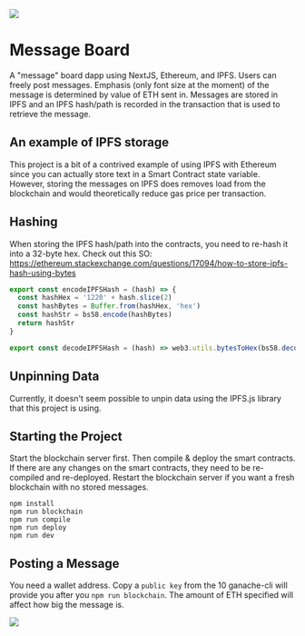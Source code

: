 ![](https://github.com/rodocite/smart-contracts-project/blob/master/screenshot.png)

# Message Board
A "message" board dapp using NextJS, Ethereum, and IPFS. Users can freely post messages. Emphasis (only font size at the moment) of the message is determined by value of ETH sent in. Messages are stored in IPFS and an IPFS hash/path is recorded in the transaction that is used to retrieve the message.

## An example of IPFS storage
This project is a bit of a contrived example of using IPFS with Ethereum since you can actually store text in a Smart Contract state variable. However, storing the messages on IPFS does removes load from the blockchain and would theoretically reduce gas price per transaction.

## Hashing
When storing the IPFS hash/path into the contracts, you need to re-hash it into a 32-byte hex. Check out this SO: https://ethereum.stackexchange.com/questions/17094/how-to-store-ipfs-hash-using-bytes

```js
export const encodeIPFSHash = (hash) => {
  const hashHex = '1220' + hash.slice(2)
  const hashBytes = Buffer.from(hashHex, 'hex')
  const hashStr = bs58.encode(hashBytes)
  return hashStr
}

export const decodeIPFSHash = (hash) => web3.utils.bytesToHex(bs58.decode(hash).slice(2))
```

## Unpinning Data
Currently, it doesn't seem possible to unpin data using the IPFS.js library that this project is using.

## Starting the Project
Start the blockchain server first. Then compile & deploy the smart contracts. If there are any changes on the smart contracts, they need to be re-compiled and re-deployed. Restart the blockchain server if you want a fresh blockchain with no stored messages.

```
npm install
npm run blockchain
npm run compile
npm run deploy
npm run dev
```

## Posting a Message
You need a wallet address. Copy a `public key` from the 10 ganache-cli will provide you after you `npm run blockchain`. The amount of ETH specified will affect how big the message is.

![](https://github.com/rodocite/smart-contracts-project/blob/master/ganache-accounts.png)
